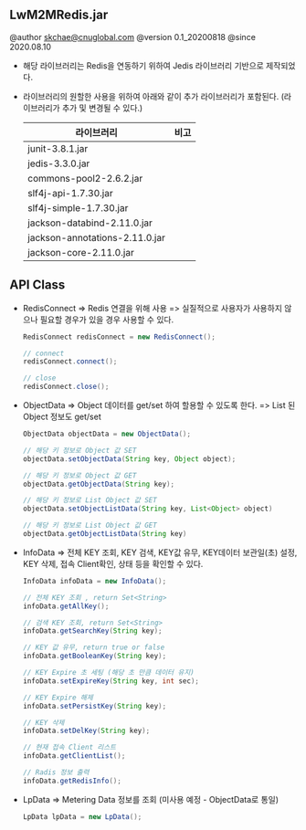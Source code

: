 ## LwM2MRedis.jar

@author skchae@cnuglobal.com
@version 0.1_20200818
@since 2020.08.10

* 해당 라이브러리는 Redis을 연동하기 위하여 Jedis 라이브러리 기반으로 제작되었다.
* 라이브러리의 원할한 사용을 위하여 아래와 같이 추가 라이브러리가 포함된다. (라이브러리가 추가 및 변경될 수 있다.)

  |라이브러리              |비고      |
  |----------------|-----------|
  |junit-3.8.1.jar||
  |jedis-3.3.0.jar||
  |commons-pool2-2.6.2.jar||
  |slf4j-api-1.7.30.jar||
  |slf4j-simple-1.7.30.jar||
  |jackson-databind-2.11.0.jar||
  |jackson-annotations-2.11.0.jar||
  |jackson-core-2.11.0.jar||


## API Class

- RedisConnect
  => Redis 연결을 위해 사용
  => 실질적으로 사용자가 사용하지 않으나 필요할 경우가 있을 경우 사용할 수 있다.
  ```java
  RedisConnect redisConnect = new RedisConnect();

  // connect
  redisConnect.connect();

  // close
  redisConnect.close();

  ```  

- ObjectData
  => Object 데이터를 get/set 하여 할용할 수 있도록 한다.
  => List 된 Object 정보도 get/set

  ```java
  ObjectData objectData = new ObjectData();

  // 해당 키 정보로 Object 값 SET
  objectData.setObjectData(String key, Object object);
  
  // 해당 키 정보로 Object 값 GET
  objectData.getObjectData(String key);

  // 해당 키 정보로 List Object 값 SET
  objectData.setObjectListData(String key, List<Object> object)
  
  // 해당 키 정보로 List Object 값 GET
  objectData.getObjectListData(String key)

  ```  
  
- InfoData
  => 전체 KEY 조회, KEY 검색, KEY값 유무, KEY데이터 보관일(초) 설정, KEY 삭제, 접속 Client확인, 상태 등을 확인할 수 있다.

  ```java
  InfoData infoData = new InfoData();
  
  // 전체 KEY 조회 , return Set<String>
  infoData.getAllKey();

  // 검색 KEY 조회, return Set<String>
  infoData.getSearchKey(String key);

  // KEY 값 유무, return true or false
  infoData.getBooleanKey(String key);
  
  // KEY Expire 초 세팅 (해당 초 만큼 데이터 유지)
  infoData.setExpireKey(String key, int sec);
  
  // KEY Expire 해제
  infoData.setPersistKey(String key);
  
  // KEY 삭제
  infoData.setDelKey(String key);
  
  // 현재 접속 Client 리스트
  infoData.getClientList();
  
  // Radis 정보 출력
  infoData.getRedisInfo();
  
  ```  
  
- LpData
  => Metering Data 정보를 조회 (미사용 예정 - ObjectData로 통일)
  ```java
  LpData lpData = new LpData();
  
  ```  
  